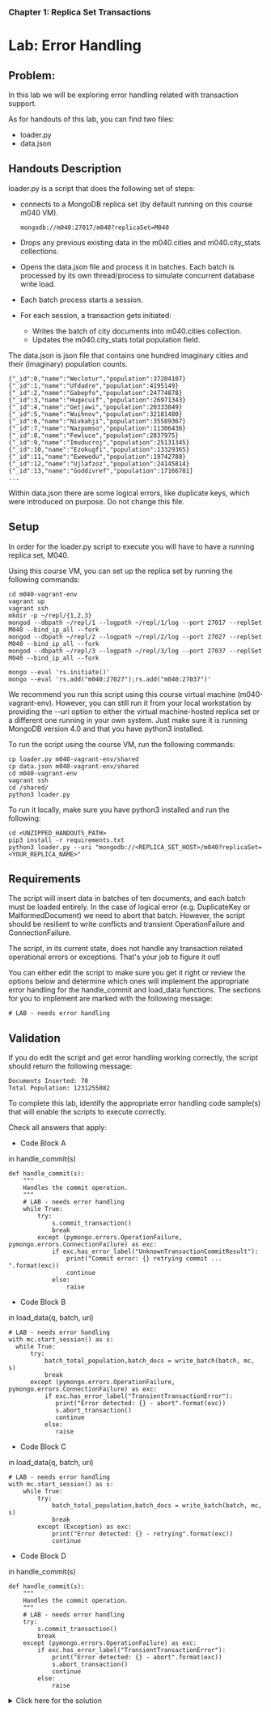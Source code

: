 ### Chapter 1: Replica Set Transactions
# Lab: Error Handling

## Problem:

In this lab we will be exploring error handling related with transaction support.

As for handouts of this lab, you can find two files:

 - loader.py
 - data.json

## Handouts Description

loader.py is a script that does the following set of steps:

 - connects to a MongoDB replica set (by default running on this course m040 VM).
 
       mongodb://m040:27017/m040?replicaSet=M040

 - Drops any previous existing data in the m040.cities and m040.city_stats collections.
 - Opens the data.json file and process it in batches. Each batch is processed by its own thread/process to simulate concurrent database write load.
 - Each batch process starts a session.
 - For each session, a transaction gets initiated:
   - Writes the batch of city documents into m040.cities collection.
   - Updates the m040.city_stats total population field.
   
The data.json is json file that contains one hundred imaginary cities and their (imaginary) population counts.

    {"_id":0,"name":"Weclotur","population":37204107}
    {"_id":1,"name":"Ufdadre","population":4195149}
    {"_id":2,"name":"Gabepfo","population":24774878}
    {"_id":3,"name":"Hugecuif","population":26971343}
    {"_id":4,"name":"Getjawi","population":20333849}
    {"_id":5,"name":"Wuihnov","population":32181480}
    {"_id":6,"name":"Nivkahji","population":35589367}
    {"_id":7,"name":"Nazpomso","population":11306436}
    {"_id":8,"name":"Fewluce","population":2837975}
    {"_id":9,"name":"Imuducroj","population":25131345}
    {"_id":10,"name":"Ezokugfi","population":13329365}
    {"_id":11,"name":"Ewewedu","population":19742788}
    {"_id":12,"name":"Ujlafzoz","population":24145814}
    {"_id":13,"name":"Goddivref","population":17166781}
    ...

Within data.json there are some logical errors, like duplicate keys, which were introduced on purpose. Do not change this file.

## Setup

In order for the loader.py script to execute you will have to have a running replica set, M040.

Using this course VM, you can set up the replica set by running the following commands:

    cd m040-vagrant-env
    vagrant up
    vagrant ssh
    mkdir -p ~/repl/{1,2,3}
    mongod --dbpath ~/repl/1 --logpath ~/repl/1/log --port 27017 --replSet M040 --bind_ip_all --fork
    mongod --dbpath ~/repl/2 --logpath ~/repl/2/log --port 27027 --replSet M040 --bind_ip_all --fork
    mongod --dbpath ~/repl/3 --logpath ~/repl/3/log --port 27037 --replSet M040 --bind_ip_all --fork
    
    mongo --eval 'rs.initiate()'
    mongo --eval 'rs.add("m040:27027");rs.add("m040:27037")'
	
We recommend you run this script using this course virtual machine (m040-vagrant-env). However, you can still run it from your local workstation by providing the --uri option to either the virtual machine-hosted replica set or a different one running in your own system. Just make sure it is running MongoDB version 4.0 and that you have python3 installed.

To run the script using the course VM, run the following commands:

    cp loader.py m040-vagrant-env/shared
    cp data.json m040-vagrant-env/shared
    cd m040-vagrant-env
    vagrant ssh
    cd /shared/
    python3 loader.py

To run it locally, make sure you have python3 installed and run the following:

    cd <UNZIPPED_HANDOUTS_PATH>
    pip3 install -r requirements.txt
    python3 loader.py --uri "mongodb://<REPLICA_SET_HOST>/m040?replicaSet=<YOUR_REPLICA_NAME>"

## Requirements

The script will insert data in batches of ten documents, and each batch must be loaded entirely. In the case of logical error (e.g. DuplicateKey or MalformedDocument) we need to abort that batch. However, the script should be resilient to write conflicts and transient OperationFailure and ConnectionFailure.

The script, in its current state, does not handle any transaction related operational errors or exceptions. That's your job to figure it out!

You can either edit the script to make sure you get it right or review the options below and determine which ones will implement the appropriate error handling for the handle_commit and load_data functions. The sections for you to implement are marked with the following message:

    # LAB - needs error handling

## Validation

If you do edit the script and get error handling working correctly, the script should return the following message:

    Documents Inserted: 70
    Total Population: 1231255082

To complete this lab, identify the appropriate error handling code sample(s) that will enable the scripts to execute correctly.

Check all answers that apply:

 - Code Block A

in handle_commit(s)

    def handle_commit(s):
        """
        Handles the commit operation.
        """
        # LAB - needs error handling
        while True:
            try:
                s.commit_transaction()
                break
            except (pymongo.errors.OperationFailure, pymongo.errors.ConnectionFailure) as exc:
                if exc.has_error_label("UnknownTransactionCommitResult"):
                    print("Commit error: {} retrying commit ... ".format(exc))
                    continue
                else:
                    raise
				
 - Code Block B

in load_data(q, batch, uri)

    # LAB - needs error handling
    with mc.start_session() as s:
      while True:
          try:
              batch_total_population,batch_docs = write_batch(batch, mc, s)
              break
          except (pymongo.errors.OperationFailure, pymongo.errors.ConnectionFailure) as exc:
              if exc.has_error_label("TransientTransactionError"):
                 print("Error detected: {} - abort".format(exc))
                 s.abort_transaction()
                 continue
              else:
                 raise
			 
 - Code Block C

in load_data(q, batch, uri)

    # LAB - needs error handling
    with mc.start_session() as s:
        while True:
            try:
                batch_total_population,batch_docs = write_batch(batch, mc, s)
                break
            except (Exception) as exc:
                print("Error detected: {} - retrying".format(exc))
                continue
			
 - Code Block D

in handle_commit(s)

    def handle_commit(s):
        """
        Handles the commit operation.
        """
        # LAB - needs error handling
        try:
            s.commit_transaction()
            break
        except (pymongo.errors.OperationFailure) as exc:
            if exc.has_error_label("TransientTransactionError"):
                print("Error detected: {} - abort".format(exc))
                s.abort_transaction()
                continue
            else:
                raise

<details>
  <summary>Click here for the solution</summary>
    <ul>
      <li>Code Block A

in handle_commit(s)

    def handle_commit(s):
        """
        Handles the commit operation.
        """
        # LAB - needs error handling
        while True:
            try:
                s.commit_transaction()
                break
            except (pymongo.errors.OperationFailure, pymongo.errors.ConnectionFailure) as exc:
                if exc.has_error_label("UnknownTransactionCommitResult"):
                    print("Commit error: {} retrying commit ... ".format(exc))
                    continue
                else:
                    raise
   </li>
<li>Code Block B

in load_data(q, batch, uri)

    # LAB - needs error handling
    with mc.start_session() as s:
      while True:
          try:
              batch_total_population,batch_docs = write_batch(batch, mc, s)
              break
          except (pymongo.errors.OperationFailure, pymongo.errors.ConnectionFailure) as exc:
              if exc.has_error_label("TransientTransactionError"):
                 print("Error detected: {} - abort".format(exc))
                 s.abort_transaction()
                 continue
              else:
                 raise
</li></ul>
</details>
